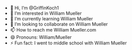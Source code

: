 - 👋 Hi, I’m @GriffinKoch1
- 👀 I’m interested in William Mueller
- 🌱 I’m currently learning William Mueller
- 💞️ I’m looking to collaborate on William Mueller
- 📫 How to reach me William Mueller.com
- 😄 Pronouns: William/Mueller
- ⚡ Fun fact: I went to middle school with William Mueller

<!---
GriffinKoch1/GriffinKoch1 is a ✨ special ✨ repository because its `README.md` (this file) appears on your GitHub profile.
You can click the Preview link to take a look at your changes.
--->
